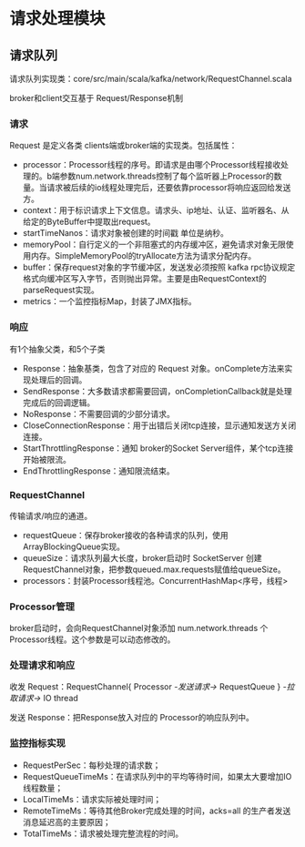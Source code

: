 # 请求处理模块

## 请求队列

请求队列实现类：core/src/main/scala/kafka/network/RequestChannel.scala

broker和client交互基于 Request/Response机制

### 请求

Request 是定义各类 clients端或broker端的实现类。包括属性：

* processor：Processor线程的序号。即请求是由哪个Processor线程接收处理的。b端参数num.network.threads控制了每个监听器上Processor的数量。当请求被后续的io线程处理完后，还要依靠processor将响应返回给发送方。
* context：用于标识请求上下文信息。请求头、ip地址、认证、监听器名、从给定的ByteBuffer中提取出request。
* startTimeNanos：请求对象被创建的时间戳 单位是纳秒。
* memoryPool：自行定义的一个非阻塞式的内存缓冲区，避免请求对象无限使用内存。SimpleMemoryPool的tryAllocate方法为请求分配内存。
* buffer：保存request对象的字节缓冲区，发送发必须按照 kafka rpc协议规定格式向缓冲区写入字节，否则抛出异常。主要是由RequestContext的 parseRequest实现。
* metrics：一个监控指标Map，封装了JMX指标。

### 响应

有1个抽象父类，和5个子类

* Response：抽象基类，包含了对应的 Request 对象。onComplete方法来实现处理后的回调。
* SendResponse：大多数请求都需要回调，onCompletionCallback就是处理完成后的回调逻辑。
* NoResponse：不需要回调的少部分请求。
* CloseConnectionResponse：用于出错后关闭tcp连接，显示通知发送方关闭连接。
* StartThrottlingResponse：通知 broker的Socket Server组件，某个tcp连接开始被限流。
* EndThrottlingResponse：通知限流结束。

### RequestChannel

传输请求/响应的通道。

* requestQueue：保存broker接收的各种请求的队列，使用 ArrayBlockingQueue实现。
* queueSize：请求队列最大长度，broker启动时 SocketServer 创建 RequestChannel对象，把参数queued.max.requests赋值给queueSize。
* processors：封装Processor线程池。ConcurrentHashMap\<序号，线程\>

### Processor管理

broker启动时，会向RequestChannel对象添加 num.network.threads 个 Processor线程。这个参数是可以动态修改的。

### 处理请求和响应

收发 Request：RequestChannel{ Processor *-发送请求->* RequestQueue } *-拉取请求->* IO thread

发送 Response：把Response放入对应的 Processor的响应队列中。

### 监控指标实现

* RequestPerSec：每秒处理的请求数；
* RequestQueueTimeMs：在请求队列中的平均等待时间，如果太大要增加IO线程数量；
* LocalTimeMs：请求实际被处理时间；
* RemoteTimeMs：等待其他Broker完成处理的时间，acks=all 的生产者发送消息延迟高的主要原因；
* TotalTimeMs：请求被处理完整流程的时间。



